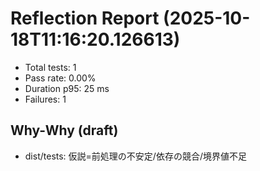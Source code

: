 # Reflection Report (2025-10-18T11:16:20.126613)

- Total tests: 1
- Pass rate: 0.00%
- Duration p95: 25 ms
- Failures: 1

## Why-Why (draft)
- dist/tests: 仮説=前処理の不安定/依存の競合/境界値不足
